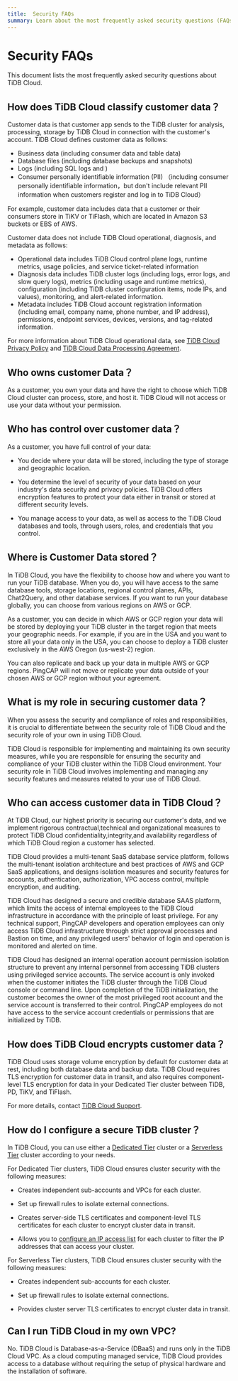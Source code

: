 ```yaml
---
title:  Security FAQs
summary: Learn about the most frequently asked security questions (FAQs) relating to TiDB Cloud.
---
```


#  Security FAQs

<!-- markdownlint-disable MD026 -->

This document lists the most frequently asked security questions about TiDB Cloud.

## How does TiDB Cloud classify customer data？

Customer data is that customer app sends to the TiDB cluster for analysis, processing, storage by TiDB Cloud in connection with the customer's account. TiDB Cloud defines customer data as follows:

- Business data (including consumer data and table data)
- Database files (including database backups and snapshots)
- Logs (including SQL logs and )
- Consumer personally identifiable information (PII) （including consumer personally identifiable information，but don't include relevant PII information when customers register and log in to TiDB Cloud）

For example, customer data includes data that a customer or their consumers store in TiKV or TiFlash, which are located in Amazon S3 buckets or EBS of AWS.

Customer data does not include TiDB Cloud operational, diagnosis, and metadata as follows:

- Operational data includes TiDB Cloud control plane logs, runtime metrics, usage policies, and service ticket-related information
- Diagnosis data includes TiDB cluster logs (including logs, error logs, and slow query logs), metrics (including usage and runtime metrics), configuration (including TiDB cluster configuration items, node IPs, and values), monitoring, and alert-related information.
- Metadata includes TiDB Cloud account registration information (including email, company name, phone number, and IP address), permissions, endpoint services, devices, versions, and tag-related information.

For more information about TiDB Cloud operational data, see [TiDB Cloud Privacy Policy](https://www.pingcap.com/privacy-policy/) and [TiDB Cloud Data Processing Agreement](https://www.pingcap.com/legal/data-processing-agreement-for-tidb-cloud-services/).

## Who owns customer Data？

As a customer, you own your data and have the right to choose which TiDB Cloud cluster can process, store, and host it. TiDB Cloud will not access or use your data without your permission. 

## Who has control over customer data？

As a customer, you have full control of your data:

- You decide where your data will be stored, including the type of storage and geographic location.

- You determine the level of security of your data based on your industry's data security and privacy policies. TiDB Cloud offers encryption features to protect your data either in transit or stored at different security levels.

- You manage access to your data, as well as access to the TiDB Cloud databases and tools, through users, roles, and credentials that you control.

## Where is Customer Data stored？

In TiDB Cloud, you have the flexibility to choose how and where you want to run your TiDB database. When you do, you will have access to the same database tools, storage locations, regional control planes, APIs, Chat2Query, and other database services. If you want to run your database globally, you can choose from various regions on AWS or GCP.

As a customer, you can decide in which AWS or GCP region your data will be stored by deploying your TiDB cluster in the target region that meets your geographic needs. For example, if you are in the USA and you want to store all your data only in the USA, you can choose to deploy a TiDB cluster exclusively in the AWS Oregon (us-west-2) region.

You can also replicate and back up your data in multiple AWS or GCP regions. PingCAP will not move or replicate your data outside of your chosen AWS or GCP region without your agreement.

## What is my role in securing customer data？

When you assess the security and compliance of roles and responsibilities, it is crucial to differentiate between the security role of TiDB Cloud and the security role of your own in using TiDB Cloud. 

TiDB Cloud is responsible for implementing and maintaining its own security measures, while you are responsible for ensuring the security and compliance of your TiDB cluster within the TiDB Cloud environment. Your security role in TiDB Cloud involves implementing and managing any security features and measures related to your use of TiDB Cloud.

## Who can access customer data in TiDB Cloud？

At TiDB Cloud, our highest priority is securing our customer's data, and we implement rigorous contractual,technical and organizational measures to protect TiDB Cloud confidentiality,integrity,and availability regardless of which TiDB Cloud region a customer has selected.

TiDB Cloud provides a multi-tenant SaaS database service platform, follows the multi-tenant isolation architecture and best practices of AWS and GCP SaaS applications, and designs isolation measures and security features for accounts, authentication, authorization, VPC access control, multiple encryption, and auditing.

TiDB Cloud has designed a secure and credible database SAAS platform, which limits the access of internal employees to the TiDB Cloud infrastructure in accordance with the principle of least privilege. For any technical support, PingCAP developers and operation employees can only access TiDB Cloud infrastructure through strict approval processes and Bastion on time, and any privileged users' behavior of login and operation is monitored and alerted on time.

TiDB Cloud has designed an internal operation account permission isolation structure to prevent any internal personnel from accessing TiDB clusters using privileged service accounts. The service account is only invoked when the customer initiates the TiDB cluster through the TiDB Cloud console or command line. Upon completion of the TiDB initialization, the customer becomes the owner of the most privileged root account and the service account is transferred to their control. PingCAP employees do not have access to the service account credentials or permissions that are initialized by TiDB.

## How does TiDB Cloud encrypts customer data？

TiDB Cloud uses storage volume encryption by default for customer data at rest, including both database data and backup data. TiDB Cloud requires TLS encryption for customer data in transit, and also requires component-level TLS encryption for data in your Dedicated Tier cluster between TiDB, PD, TiKV, and TiFlash.

For more details, contact [TiDB Cloud Support](/tidb-cloud/tidb-cloud-support.md).

## How do I configure a secure TiDB cluster？

In TiDB Cloud, you can use either a [Dedicated Tier](/tidb-cloud/select-cluster-tier.md#dedicated-tier) cluster or a [Serverless Tier](/tidb-cloud/select-cluster-tier.md#serverless-tier-beta) cluster according to your needs.

For Dedicated Tier clusters, TiDB Cloud ensures cluster security with the following measures:

- Creates independent sub-accounts and VPCs for each cluster.

- Set up firewall rules to isolate external connections.

- Creates server-side TLS certificates and component-level TLS certificates for each cluster to encrypt cluster data in transit.

- Allows you to [configure an IP access list](/tidb-cloud/configure-ip-access-list.md) for each cluster to filter the IP addresses that can access your cluster.

For Serverless Tier clusters, TiDB Cloud ensures cluster security with the following measures:

- Creates independent sub-accounts for each cluster.

- Set up firewall rules to isolate external connections.

- Provides cluster server TLS certificates to encrypt cluster data in transit.

## Can I run TiDB Cloud in my own VPC?

No. TiDB Cloud is Database-as-a-Service (DBaaS) and runs only in the TiDB Cloud VPC. As a cloud computing managed service, TiDB Cloud provides access to a database without requiring the setup of physical hardware and the installation of software.
